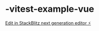 # -vitest-example-vue

[Edit in StackBlitz next generation editor ⚡️](https://stackblitz.com/~/github.com/AndrewCrescencio/-vitest-example-vue)